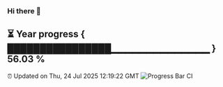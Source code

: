 ### Hi there 👋
⏳ Year progress { ████████████████▁▁▁▁▁▁▁▁▁▁▁▁▁▁ } 56.03 %
---
⏰ Updated on Thu, 24 Jul 2025 12:19:22 GMT
![Progress Bar CI](https://github.com/Moyi321/Moyi321/workflows/Progress%20Bar%20CI/badge.svg)
